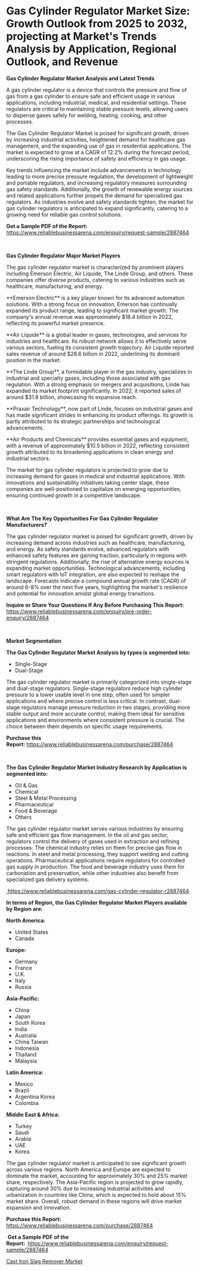 <p><h1>Gas Cylinder Regulator Market Size: Growth Outlook from 2025 to 2032, projecting at Market's Trends Analysis by Application, Regional Outlook, and Revenue</h1></p><p><strong>Gas Cylinder Regulator Market Analysis and Latest Trends</strong></p>
<p><p>A gas cylinder regulator is a device that controls the pressure and flow of gas from a gas cylinder to ensure safe and efficient usage in various applications, including industrial, medical, and residential settings. These regulators are critical to maintaining stable pressure levels, allowing users to dispense gases safely for welding, heating, cooking, and other processes.</p><p>The Gas Cylinder Regulator Market is poised for significant growth, driven by increasing industrial activities, heightened demand for healthcare gas management, and the expanding use of gas in residential applications. The market is expected to grow at a CAGR of 12.2% during the forecast period, underscoring the rising importance of safety and efficiency in gas usage. </p><p>Key trends influencing the market include advancements in technology leading to more precise pressure regulation, the development of lightweight and portable regulators, and increasing regulatory measures surrounding gas safety standards. Additionally, the growth of renewable energy sources and related applications further propels the demand for specialized gas regulators. As industries evolve and safety standards tighten, the market for gas cylinder regulators is anticipated to expand significantly, catering to a growing need for reliable gas control solutions.</p></p>
<p><strong>Get a Sample PDF of the Report:&nbsp;</strong> <a href="https://www.reliablebusinessarena.com/enquiry/request-sample/2887464?utm_campaign=3222&utm_medium=2&utm_source=Github&utm_content=ia&utm_term=14032025&utm_id=gas-cylinder-regulator">https://www.reliablebusinessarena.com/enquiry/request-sample/2887464</a></p>
<p>&nbsp;</p>
<p><strong>Gas Cylinder Regulator Major Market Players</strong></p>
<p><p>The gas cylinder regulator market is characterized by prominent players including Emerson Electric, Air Liquide, The Linde Group, and others. These companies offer diverse products, catering to various industries such as healthcare, manufacturing, and energy.</p><p>**Emerson Electric** is a key player known for its advanced automation solutions. With a strong focus on innovation, Emerson has continually expanded its product range, leading to significant market growth. The company's annual revenue was approximately $18.4 billion in 2022, reflecting its powerful market presence.</p><p>**Air Liquide** is a global leader in gases, technologies, and services for industries and healthcare. Its robust network allows it to effectively serve various sectors, fueling its consistent growth trajectory. Air Liquide reported sales revenue of around $28.6 billion in 2022, underlining its dominant position in the market.</p><p>**The Linde Group**, a formidable player in the gas industry, specializes in industrial and specialty gases, including those associated with gas regulation. With a strong emphasis on mergers and acquisitions, Linde has expanded its market footprint significantly. In 2022, it reported sales of around $31.8 billion, showcasing its expansive reach.</p><p>**Praxair Technology**, now part of Linde, focuses on industrial gases and has made significant strides in enhancing its product offerings. Its growth is partly attributed to its strategic partnerships and technological advancements.</p><p>**Air Products and Chemicals** provides essential gases and equipment, with a revenue of approximately $10.5 billion in 2022, reflecting consistent growth attributed to its broadening applications in clean energy and industrial sectors.</p><p>The market for gas cylinder regulators is projected to grow due to increasing demand for gases in medical and industrial applications. With innovations and sustainability initiatives taking center stage, these companies are well-positioned to capitalize on emerging opportunities, ensuring continued growth in a competitive landscape.</p></p>
<p>&nbsp;</p>
<p><strong>What Are The Key Opportunities For Gas Cylinder Regulator Manufacturers?</strong></p>
<p><p>The gas cylinder regulator market is poised for significant growth, driven by increasing demand across industries such as healthcare, manufacturing, and energy. As safety standards evolve, advanced regulators with enhanced safety features are gaining traction, particularly in regions with stringent regulations. Additionally, the rise of alternative energy sources is expanding market opportunities. Technological advancements, including smart regulators with IoT integration, are also expected to reshape the landscape. Forecasts indicate a compound annual growth rate (CAGR) of around 6-8% over the next five years, highlighting the market's resilience and potential for innovation amidst global energy transitions.</p></p>
<p><strong>Inquire or Share Your Questions If Any Before Purchasing This Report:</strong> <a href="https://www.reliablebusinessarena.com/enquiry/pre-order-enquiry/2887464?utm_campaign=3222&utm_medium=2&utm_source=Github&utm_content=ia&utm_term=14032025&utm_id=gas-cylinder-regulator">https://www.reliablebusinessarena.com/enquiry/pre-order-enquiry/2887464</a></p>
<p>&nbsp;</p>
<p><strong>Market Segmentation</strong></p>
<p><strong>The Gas Cylinder Regulator Market Analysis by types is segmented into:</strong></p>
<p><ul><li>Single-Stage</li><li>Dual-Stage</li></ul></p>
<p><p>The gas cylinder regulator market is primarily categorized into single-stage and dual-stage regulators. Single-stage regulators reduce high cylinder pressure to a lower usable level in one step, often used for simpler applications and where precise control is less critical. In contrast, dual-stage regulators manage pressure reduction in two stages, providing more stable output and more accurate control, making them ideal for sensitive applications and environments where consistent pressure is crucial. The choice between them depends on specific usage requirements.</p></p>
<p><strong>Purchase this Report:&nbsp;</strong><a href="https://www.reliablebusinessarena.com/purchase/2887464?utm_campaign=3222&utm_medium=2&utm_source=Github&utm_content=ia&utm_term=14032025&utm_id=gas-cylinder-regulator">https://www.reliablebusinessarena.com/purchase/2887464</a></p>
<p>&nbsp;</p>
<p><strong>The Gas Cylinder Regulator Market Industry Research by Application is segmented into:</strong></p>
<p><ul><li>Oil & Gas</li><li>Chemical</li><li>Steel & Metal Processing</li><li>Pharmaceutical</li><li>Food & Beverage</li><li>Others</li></ul></p>
<p><p>The gas cylinder regulator market serves various industries by ensuring safe and efficient gas flow management. In the oil and gas sector, regulators control the delivery of gases used in extraction and refining processes. The chemical industry relies on them for precise gas flow in reactions. In steel and metal processing, they support welding and cutting operations. Pharmaceutical applications require regulators for controlled gas supply in production. The food and beverage industry uses them for carbonation and preservation, while other industries also benefit from specialized gas delivery systems.</p></p>
<p><a href="https://www.reliablebusinessarena.com/gas-cylinder-regulator-r2887464?utm_campaign=3222&utm_medium=2&utm_source=Github&utm_content=ia&utm_term=14032025&utm_id=gas-cylinder-regulator">&nbsp;https://www.reliablebusinessarena.com/gas-cylinder-regulator-r2887464</a></p>
<p><strong>In terms of Region, the Gas Cylinder Regulator Market Players available by Region are:</strong></p>
<p>
    <p> <strong> North America: </strong>
        <ul>
            <li>United States</li>
            <li>Canada</li>
        </ul>
        </p> 
    <p> <strong> Europe: </strong>
        <ul>
            <li>Germany</li>
            <li>France</li>
            <li>U.K.</li>
            <li>Italy</li>
            <li>Russia</li>
        </ul>
        </p> 
    <p> <strong> Asia-Pacific: </strong>
        <ul>
            <li>China</li>
            <li>Japan</li>
            <li>South Korea</li>
            <li>India</li>
            <li>Australia</li>
            <li>China Taiwan</li>
            <li>Indonesia</li>
            <li>Thailand</li>
            <li>Malaysia</li>
        </ul>
        </p> 
    <p> <strong> Latin America: </strong>
        <ul>
            <li>Mexico</li>
            <li>Brazil</li>
            <li>Argentina Korea</li>
            <li>Colombia</li>
        </ul>
        </p> 
    <p> <strong> Middle East & Africa: </strong>
        <ul>
            <li>Turkey</li>
            <li>Saudi</li>
            <li>Arabia</li>
            <li>UAE</li>
            <li>Korea</li>
        </ul>
    </p>
    </p>
<p><p>The gas cylinder regulator market is anticipated to see significant growth across various regions. North America and Europe are expected to dominate the market, accounting for approximately 30% and 25% market share, respectively. The Asia-Pacific region is projected to grow rapidly, capturing around 30% due to increasing industrial activities and urbanization in countries like China, which is expected to hold about 15% market share. Overall, robust demand in these regions will drive market expansion and innovation.</p></p>
<p><strong>Purchase this Report: </strong><a href="https://www.reliablebusinessarena.com/purchase/2887464?utm_campaign=3222&utm_medium=2&utm_source=Github&utm_content=ia&utm_term=14032025&utm_id=gas-cylinder-regulator">https://www.reliablebusinessarena.com/purchase/2887464</a></p>
<p>&nbsp;<strong>Get a Sample PDF of the Report:&nbsp;&nbsp;</strong><a href="https://www.reliablebusinessarena.com/enquiry/request-sample/2887464?utm_campaign=3222&utm_medium=2&utm_source=Github&utm_content=ia&utm_term=14032025&utm_id=gas-cylinder-regulator">https://www.reliablebusinessarena.com/enquiry/request-sample/2887464</a></p>
<p><strong></strong></p>
<p><p><a href="https://github.com/voigttyagi/Market-Research-Report-List-1/blob/main/cast-iron-slag-remover-market.md?utm_campaign=3222&utm_medium=2&utm_source=Github&utm_content=ia&utm_term=14032025&utm_id=gas-cylinder-regulator">Cast Iron Slag Remover Market</a></p></p>